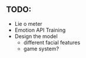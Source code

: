 ## TODO:

* Lie o meter
* Emotion API Training
* Design the model
  * different facial features
  * game system?
